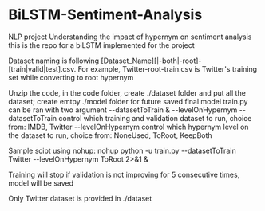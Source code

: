 # BiLSTM-Sentiment-Analysis

NLP project
Understanding the impact of hypernym on sentiment analysis
this is the repo for a biLSTM implemented for the project

Dataset naming is following [Dataset_Name][|-both|-root]-[train|valid|test].csv. For example, Twitter-root-train.csv is Twitter's training set while converting to root hypernym

Unzip the code, in the code folder, create ./dataset folder and put all the dataset; create emtpy ./model folder for future saved final model
train.py can be ran with two argument --datasetToTrain & --levelOnHypernym
--datasetToTrain control which training and validation dataset to run, choice from: IMDB, Twitter
--levelOnHypernym control which hypernym level on the dataset to run, choice from: NoneUsed, ToRoot, KeepBoth

Sample scipt using nohup:
 nohup python -u train.py --datasetToTrain Twitter --levelOnHypernym ToRoot 2>&1 &

Training will stop if validation is not improving for 5 consecutive times, model will be saved


Only Twitter dataset is provided in ./dataset
